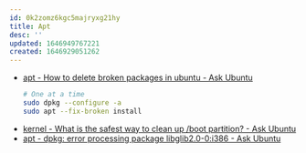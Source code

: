 ```yaml
---
id: 0k2zomz6kgc5majryxg21hy
title: Apt
desc: ''
updated: 1646949767221
created: 1646929051262
---
```


* [apt - How to delete broken packages in ubuntu - Ask Ubuntu](https://askubuntu.com/questions/525088/how-to-delete-broken-packages-in-ubuntu)
  ``` bash
  # One at a time
  sudo dpkg --configure -a
  sudo apt --fix-broken install
  ```
* [kernel - What is the safest way to clean up /boot partition? - Ask Ubuntu](https://askubuntu.com/questions/345588/what-is-the-safest-way-to-clean-up-boot-partition)
* [apt - dpkg: error processing package libglib2.0-0:i386 - Ask Ubuntu](https://askubuntu.com/questions/1285751/dpkg-error-processing-package-libglib2-0-0i386)
